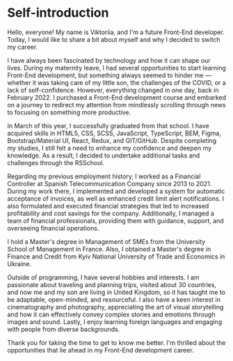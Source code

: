 [Link to my YouTube]: https://youtu.be/ToSu8xDZHHc

Self-introduction
=================


Hello, everyone! My name is Viktoriia, and I'm a future Front-End developer. Today, I would like to share a bit about myself and why I decided to switch my career.

I have always been fascinated by technology and how it can shape our lives. During my maternity leave, I had several opportunities to start learning Front-End development, but something always seemed to hinder me — whether it was taking care of my little son, the challenges of the COVID, or a lack of self-confidence. However, everything changed in one day, back in February 2022. I purchased a Front-End development course and embarked on a journey to redirect my attention from mindlessly scrolling through news to focusing on something more productive.

In March of this year, I successfully graduated from that school. I have acquired skills in HTML5, CSS, SCSS, JavaScript, TypeScript, BEM, Figma, Bootstrap/Material UI, React, Redux, and GIT/GitHub. Despite completing my studies, I still felt a need to enhance my confidence and deepen my knowledge. As a result, I decided to undertake additional tasks and challenges through the RSSchool.

Regarding my previous employment history, I worked as a Financial Controller at Spanish Telecommunication Company since 2013 to 2021. During my work there, I implemented and developed a system for automatic acceptance of invoices, as well as enhanced credit limit alert notifications. I also formulated and executed financial strategies that led to increased profitability and cost savings for the company. Additionally, I managed a team of financial professionals, providing them with guidance, support, and overseeing financial operations.

I hold a Master's degree in Management of SMEs from the University School of Management in France. Also, I obtained a Master's degree in Finance and Credit from Kyiv National University of Trade and Economics in Ukraine. 

Outside of programming, I have several hobbies and interests. I am passionate about traveling and planning trips, visited about 30 countries, and now me and  my son are living in United Kingdom, so it has taught me to be adaptable, open-minded, and resourceful. I also have a keen interest in cinematography and photography, appreciating the art of visual storytelling and how it can effectively convey complex stories and emotions through images and sound. Lastly, I enjoy learning foreign languages and engaging with people from diverse backgrounds.

Thank you for taking the time to get to know me better. I'm thrilled about the opportunities that lie ahead in my Front-End development career.